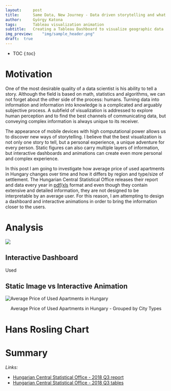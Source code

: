 ```yaml
---
layout:     post
title:      Same Data, New Journey - Data driven storytelling and what’s beyond
author:     György Katona
tags: 		Tableau visualization animation
subtitle:   Creating a Tableau Dashboard to visualize geographic data
img_preview:	"img/sample_header.png"
draft:	true
---
```


* TOC
{:toc}

# Motivation

One of the most desirable quality of a data scientist is his ability to tell a story. Although the field is based on math, statistics and algorithms, we can not forget about the other side of the process: humans. Turning data into information and information into knowledge is a complicated and arguably subjective process. A subfield of visualization is addressed to explore human perception and to find the best channels of communicating data, but conveying complex information is always unique to its receiver.

The appearance of mobile devices with high computational power allows us to discover new ways of storytelling. I believe that the best visualization is not only one story to tell, but a personal experience, a unique adventure for every person. Static figures can also carry multiple layers of information, but interactive dashboards and animations can create even more personal and complex experience.

In this post I am going to investigate how average price of used apartments in Hungary changes over time and how it differs by region and type/size of settlement. The Hungarian Central Statistical Office releases their report and data every year in [pdf](https://www.ksh.hu/docs/hun/xftp/stattukor/lakaspiacar/lakaspiacar183.pdf)/[xls](http://www.ksh.hu/docs/hun/xftp/stattukor/lakaspiacar/lakaspiacar183.xls) format and even though they contain extensive and detailed information, they are not designed to be interpretable by an average user. For this reason, I am attempting to design a dashboard and interactive animations in order to bring the information closer to the users.

# Analysis

<div class='tableauPlaceholder' id='viz1556539855220' style='position: relative'><noscript><a href='#'><img alt=' ' src='https:&#47;&#47;public.tableau.com&#47;static&#47;images&#47;Hu&#47;HungarianApartmentPrices&#47;Used&#47;1_rss.png' style='border: none' /></a></noscript><object class='tableauViz'  style='display:none;'><param name='host_url' value='https%3A%2F%2Fpublic.tableau.com%2F' /> <param name='embed_code_version' value='3' /> <param name='path' value='views&#47;HungarianApartmentPrices&#47;Used?:embed=y&amp;:display_count=y' /> <param name='toolbar' value='yes' /><param name='static_image' value='https:&#47;&#47;public.tableau.com&#47;static&#47;images&#47;Hu&#47;HungarianApartmentPrices&#47;Used&#47;1.png' /> <param name='animate_transition' value='yes' /><param name='display_static_image' value='yes' /><param name='display_spinner' value='yes' /><param name='display_overlay' value='yes' /><param name='display_count' value='yes' /></object></div>                
<script type='text/javascript'>                    var divElement = document.getElementById('viz1556539855220');                    var vizElement = divElement.getElementsByTagName('object')[0];                    if ( divElement.offsetWidth > 800 ) { vizElement.style.width='1000px';vizElement.style.height='700px';} else if ( divElement.offsetWidth > 500 ) { vizElement.style.width='1000px';vizElement.style.height='700px';} else { vizElement.style.width='100%';vizElement.style.height='1350px';}                     var scriptElement = document.createElement('script');                    scriptElement.src = 'https://public.tableau.com/javascripts/api/viz_v1.js';                    vizElement.parentNode.insertBefore(scriptElement, vizElement);                </script>


## Interactive Dashboard

Used

<div class="flourish-embed" data-src="visualisation/325722"></div><script src="https://public.flourish.studio/resources/embed.js"></script>

## Static Image vs Interactive Animation

<div class="flourish-embed" data-src="visualisation/327322"></div><script src="https://public.flourish.studio/resources/embed.js"></script>

![Average Price of Used Apartments in Hungary](https://georgekatona.com/img/house_prices/CityTypes.png)
<p align="center">Average Price of Used Apartments in Hungary - Grouped by City Types</p>

# Hans Rosling Chart

<div class="flourish-embed" data-src="visualisation/327487"></div><script src="https://public.flourish.studio/resources/embed.js"></script>

# Summary


*Links:*
- [Hungarian Central Statistical Office - 2018 Q3 report](https://www.ksh.hu/docs/hun/xftp/stattukor/lakaspiacar/lakaspiacar183.pdf)
- [Hungarian Central Statistical Office - 2018 Q3 tables](http://www.ksh.hu/docs/hun/xftp/stattukor/lakaspiacar/lakaspiacar183.xls)
